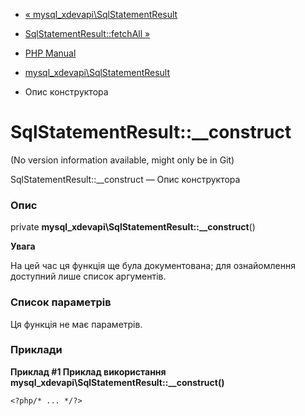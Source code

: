 - [«
mysql_xdevapi\SqlStatementResult](class.mysql-xdevapi-sqlstatementresult.md)
- [SqlStatementResult::fetchAll
»](mysql-xdevapi-sqlstatementresult.fetchall.md)

- [PHP Manual](index.md)
- [mysql_xdevapi\SqlStatementResult](class.mysql-xdevapi-sqlstatementresult.md)
- Опис конструктора

# SqlStatementResult::\_\_construct

(No version information available, might only be in Git)

SqlStatementResult::\_\_construct — Опис конструктора

### Опис

private **mysql_xdevapi\SqlStatementResult::\_\_construct**()

**Увага**

На цей час ця функція ще була документована; для
ознайомлення доступний лише список аргументів.

### Список параметрів

Ця функція не має параметрів.

### Приклади

**Приклад #1 Приклад використання
**mysql_xdevapi\SqlStatementResult::\_\_construct()****

` <?php/* ... */?> `
